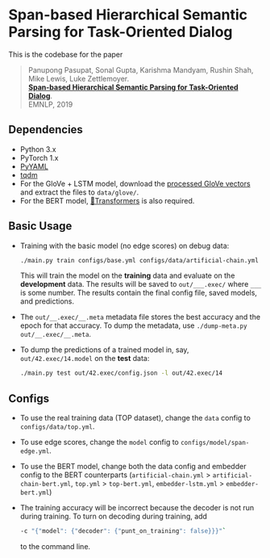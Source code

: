 # Span-based Hierarchical Semantic Parsing for Task-Oriented Dialog

This is the codebase for the paper
> Panupong Pasupat, Sonal Gupta, Karishma Mandyam, Rushin Shah, Mike Lewis, Luke Zettlemoyer.  
> [**Span-based Hierarchical Semantic Parsing for Task-Oriented Dialog**](https://www.aclweb.org/anthology/D19-1163/).  
> EMNLP, 2019

## Dependencies

* Python 3.x
* PyTorch 1.x
* [PyYAML](https://pypi.org/project/PyYAML/)
* [tqdm](https://github.com/tqdm/tqdm/)
* For the GloVe + LSTM model,
  download the [processed GloVe vectors](https://nlp.stanford.edu/projects/phrasenode/glove.6B.200d.processed.zip)
  and extract the files to `data/glove/`.
* For the BERT model, [🤗Transformers](https://github.com/huggingface/transformers) is also required.

## Basic Usage

* Training with the basic model (no edge scores) on debug data:
  ```bash
  ./main.py train configs/base.yml configs/data/artificial-chain.yml configs/model/span-node.yml
  ```
  This will train the model on the **training** data and evaluate on the **development** data.
  The results will be saved to `out/___.exec/` where `___` is some number. The results contain
  the final config file, saved models, and predictions.

* The `out/__.exec/__.meta` metadata file stores the best accuracy and the epoch for that accuracy.
  To dump the metadata, use `./dump-meta.py out/__.exec/__.meta`.
  
* To dump the predictions of a trained model in, say, `out/42.exec/14.model` on the **test** data:
  ```bash
  ./main.py test out/42.exec/config.json -l out/42.exec/14
  ```
## Configs

* To use the real training data (TOP dataset), change the `data` config to `configs/data/top.yml`.

* To use edge scores, change the `model` config to `configs/model/span-edge.yml`.

* To use the BERT model, change both the data config and embedder config to the BERT counterparts
  (`artificial-chain.yml` > `artificial-chain-bert.yml`, `top.yml` > `top-bert.yml`,
  `embedder-lstm.yml` > `embedder-bert.yml`)

* The training accuracy will be incorrect because the decoder is not run during training.
  To turn on decoding during training, add
  ```bash
  -c "{"model": {"decoder": {"punt_on_training": false}}}"`
  ```
  to the command line.


